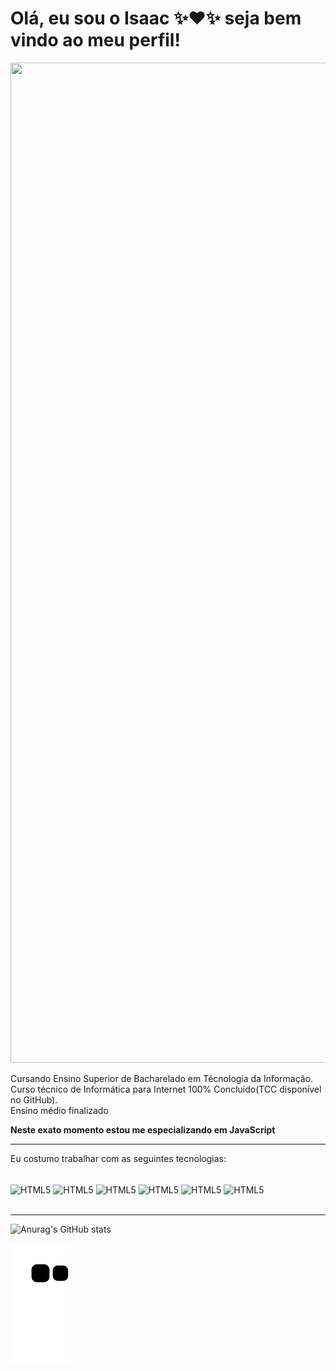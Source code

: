 <h1> Olá, eu sou o Isaac ✨❤️✨ seja bem vindo ao meu perfil! </h1>

<img src="https://media.giphy.com/media/ko7twHhomhk8E/giphy.gif" style="width: 200vh; height: 40vh;">

Cursando Ensino Superior de Bacharelado em Técnologia da Informação.<br>
Curso técnico de Informática para Internet 100% Concluido(TCC disponível no GitHub).<br>
Ensino médio finalizado<br>

<strong>Neste exato momento estou me especializando em JavaScript</strong>

-------------------------------------------------------------------------------------------------------------------------------------------------------------------------

Eu costumo trabalhar com as seguintes tecnologias:

<section style="display: inline_block"><br>
  <img align="center" alt="HTML5" src="https://img.shields.io/badge/HTML5-E34F26?style=for-the-badge&logo=html5&logoColor=white"/>
  <img align="center" alt="HTML5" src="https://img.shields.io/badge/CSS-239120?&style=for-the-badge&logo=css3&logoColor=white"/>
  <img align="center" alt="HTML5" src="https://img.shields.io/badge/JavaScript-F7DF1E?style=for-the-badge&logo=javascript&logoColor=black"/>
  <img align="center" alt="HTML5" src="https://img.shields.io/badge/PHP-777BB4?style=for-the-badge&logo=php&logoColor=white"/>
  <img align="center" alt="HTML5" src="https://img.shields.io/badge/MySQL-00000F?style=for-the-badge&logo=mysql&logoColor=white"/>
  <img align="center" alt="HTML5" src="https://img.shields.io/badge/MongoDB-green"/>
</section> <br>

-------------------------------------------------------------------------------------------------------------------------------------------------------------------------

![Anurag's GitHub stats](https://github-readme-stats.vercel.app/api?username=IsaacCunha&show_icons=true&theme=dark) <br> 

![Snake animation](https://github.com/IsaacCunha/IsaacCunha/blob/output/github-contribution-grid-snake.svg)
